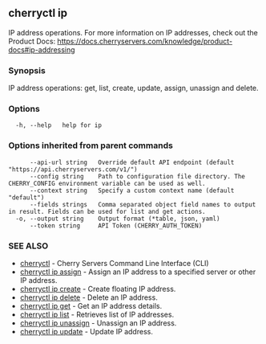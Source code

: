## cherryctl ip

IP address operations. For more information on IP addresses, check out the Product Docs: https://docs.cherryservers.com/knowledge/product-docs#ip-addressing

### Synopsis

IP address operations: get, list, create, update, assign, unassign and delete.

### Options

```
  -h, --help   help for ip
```

### Options inherited from parent commands

```
      --api-url string   Override default API endpoint (default "https://api.cherryservers.com/v1/")
      --config string    Path to configuration file directory. The CHERRY_CONFIG environment variable can be used as well.
      --context string   Specify a custom context name (default "default")
      --fields strings   Comma separated object field names to output in result. Fields can be used for list and get actions.
  -o, --output string    Output format (*table, json, yaml)
      --token string     API Token (CHERRY_AUTH_TOKEN)
```

### SEE ALSO

* [cherryctl](cherryctl.md)	 - Cherry Servers Command Line Interface (CLI)
* [cherryctl ip assign](cherryctl_ip_assign.md)	 - Assign an IP address to a specified server or other IP address.
* [cherryctl ip create](cherryctl_ip_create.md)	 - Create floating IP address.
* [cherryctl ip delete](cherryctl_ip_delete.md)	 - Delete an IP address.
* [cherryctl ip get](cherryctl_ip_get.md)	 - Get an IP address details.
* [cherryctl ip list](cherryctl_ip_list.md)	 - Retrieves list of IP addresses.
* [cherryctl ip unassign](cherryctl_ip_unassign.md)	 - Unassign an IP address.
* [cherryctl ip update](cherryctl_ip_update.md)	 - Update IP address.

